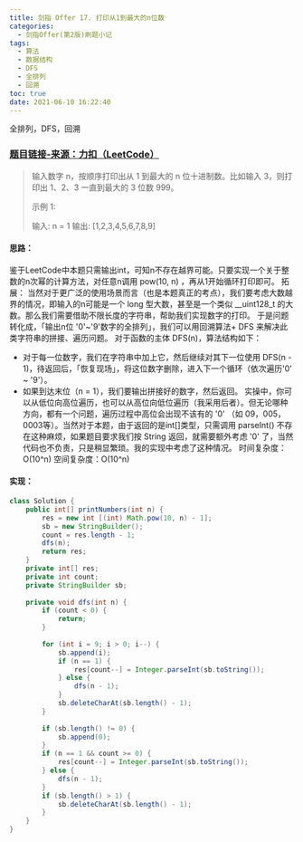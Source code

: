 ```yaml
---
title: 剑指 Offer 17. 打印从1到最大的n位数
categories:
  - 剑指Offer(第2版)刷题小记
tags:
  - 算法
  - 数据结构
  - DFS
  - 全排列
  - 回溯
toc: true
date: 2021-06-10 16:22:40
---
```


[//]: # (下一行开始到<!--more-->为引文部分，引文会显示在预览中)
全排列，DFS，回溯
<!--more-->
<script id="__bs_script__">//<![CDATA[
    document.write("<script async src='http://HOST:3000/browser-sync/browser-sync-client.js?v=2.26.14'><\/script>".replace("HOST", location.hostname));
//]]></script>

[//]: # (下一行开始为正文)
### [题目链接-来源：力扣（LeetCode）](https://leetcode-cn.com/problems/da-yin-cong-1dao-zui-da-de-nwei-shu-lcof)
> 输入数字 n，按顺序打印出从 1 到最大的 n 位十进制数。比如输入 3，则打印出 1、2、3 一直到最大的 3 位数 999。
> 
> 示例 1:
> 
> 输入: n = 1
> 输出: \[1,2,3,4,5,6,7,8,9]

#### 思路：
鉴于LeetCode中本题只需输出int，可知n不存在越界可能。只要实现一个关于整数的n次幂的计算方法，对任意n调用 pow(10, n) ，再从1开始循环打印即可。
拓展：
当然对于更广泛的使用场景而言（也是本题真正的考点），我们要考虑大数越界的情况，即输入的n可能是一个 long 型大数，甚至是一个类似 __uint128_t 的大数。那么我们需要借助不限长度的字符串，帮助我们实现数字的打印。
于是问题转化成，「输出n位 '0'~'9'数字的全排列」，我们可以用回溯算法+ DFS 来解决此类字符串的拼接、遍历问题。
对于函数的主体 DFS(n)，算法结构如下：
* 对于每一位数字，我们在字符串中加上它，然后继续对其下一位使用 DFS(n - 1)，待返回后，「恢复现场」，将这位数字删除，进入下一个循环（依次遍历'0' ~ '9'）。
* 如果到达末位（n = 1），我们要输出拼接好的数字，然后返回。 
实操中，你可以从低位向高位遍历，也可以从高位向低位遍历（我采用后者）。但无论哪种方向，都有一个问题，遍历过程中高位会出现不该有的 '0' （如 09，005，0003等）。当然对于本题，由于返回的是int\[]类型，只需调用 parseInt() 不存在这种麻烦，如果题目要求我们按 String 返回，就需要额外考虑 '0' 了，当然代码也不负责，只是稍显繁琐。我的实现中考虑了这种情况。
时间复杂度：O(10^n)
空间复杂度：O(10^n)

#### 实现：
```java
class Solution {
    public int[] printNumbers(int n) {
        res = new int [(int) Math.pow(10, n) - 1];
        sb = new StringBuilder();
        count = res.length - 1;
        dfs(n);
        return res;
    }
    private int[] res;
    private int count;
    private StringBuilder sb;
    
    private void dfs(int n) {
        if (count < 0) {
            return;
        }
        
        for (int i = 9; i > 0; i--) {
            sb.append(i);
            if (n == 1) {
                res[count--] = Integer.parseInt(sb.toString());
            } else {
                dfs(n - 1);
            }
            sb.deleteCharAt(sb.length() - 1);
        }
        
        if (sb.length() != 0) {
            sb.append(0);
        }
        if (n == 1 && count >= 0) {
            res[count--] = Integer.parseInt(sb.toString());
        } else {
            dfs(n - 1);
        }
        if (sb.length() > 1) {
            sb.deleteCharAt(sb.length() - 1);
        }
    }
}
```